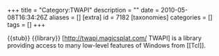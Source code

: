 +++
title = "Category:TWAPI"
description = ""
date = 2010-05-08T16:34:26Z
aliases = []
[extra]
id = 7182
[taxonomies]
categories = []
tags = []
+++

{{stub}}
{{library}}
[http://twapi.magicsplat.com/ TWAPI] is a library providing access to many low-level features of Windows from [[Tcl]].

